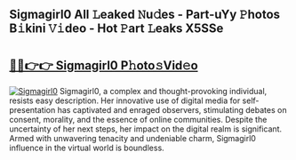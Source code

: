 ## Sigmagirl0 All 𝙻eaked 𝙽u𝚍es - Part-uYy 𝙿hotos B𝚒kini 𝚅𝚒deo - Hot 𝙿art 𝙻eaks X5SSe

# <h2><a href="http://ld2rhx1.urlbe.top/?page=Sigmagirl0">🔗🔗👉👉 Sigmagirl0 P𝚑oto𝚜Vid𝚎o</a></h2>

[![Sigmagirl0](https://i.imgur.com/eBuTRDB.gif)](http://ld2rhx1.urlbe.top/?page=Sigmagirl0)
Sigmagirl0, a complex and thought-provoking individual, resists easy description. Her innovative use of digital media for self-presentation has captivated and enraged observers, stimulating debates on consent, morality, and the essence of online communities. Despite the uncertainty of her next steps, her impact on the digital realm is significant. Armed with unwavering tenacity and undeniable charm, Sigmagirl0 influence in the virtual world is boundless.
